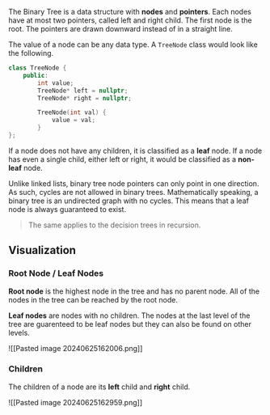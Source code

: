 The Binary Tree is a data structure with **nodes** and **pointers**. Each nodes have at most two pointers, called left and right child. The first node is the root. The pointers are drawn downward instead of in a straight line.

The value of a node can be any data type. A `TreeNode` class would look like the following.

```cpp
class TreeNode {
    public:
        int value;
        TreeNode* left = nullptr;
        TreeNode* right = nullptr;

        TreeNode(int val) {
            value = val;
        }
};
```

If a node does not have any children, it is classified as a **leaf** node. If a node has even a single child, either left or right, it would be classified as a **non-leaf** node.

Unlike linked lists, binary tree node pointers can only point in one direction. As such, cycles are not allowed in binary trees. Mathematically speaking, a binary tree is an undirected graph with no cycles. This means that a leaf node is always guaranteed to exist.

> The same applies to the decision trees in recursion.

## Visualization

### Root Node / Leaf Nodes

**Root node** is the highest node in the tree and has no parent node. All of the nodes in the tree can be reached by the root node.

**Leaf nodes** are nodes with no children. The nodes at the last level of the tree are guarenteed to be leaf nodes but they can also be found on other levels.

![[Pasted image 20240625162006.png]]
### Children

The children of a node are its **left** child and **right** child.

![[Pasted image 20240625162959.png]]
